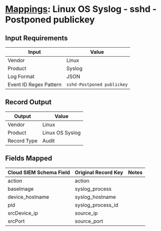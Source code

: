 # [Mappings](README.md): Linux OS Syslog - sshd - Postponed publickey

## Input Requirements

|Input|Value|
|-----|-----|
|Vendor|Linux|
|Product|Syslog|
|Log Format|JSON|
|Event ID Regex Pattern|`sshd-Postponed publickey`|

## Record Output

|Output|Value|
|------|-----|
|Vendor|Linux|
|Product|Linux OS Syslog|
|Record Type|Audit|

## Fields Mapped

|Cloud SIEM Schema Field|Original Record Key|Notes|
|-----------------------|-------------------|-----|
|action|action||
|baseImage|syslog_process||
|device_hostname|syslog_hostname||
|pid|syslog_process_id||
|srcDevice_ip|source_ip||
|srcPort|source_port||

